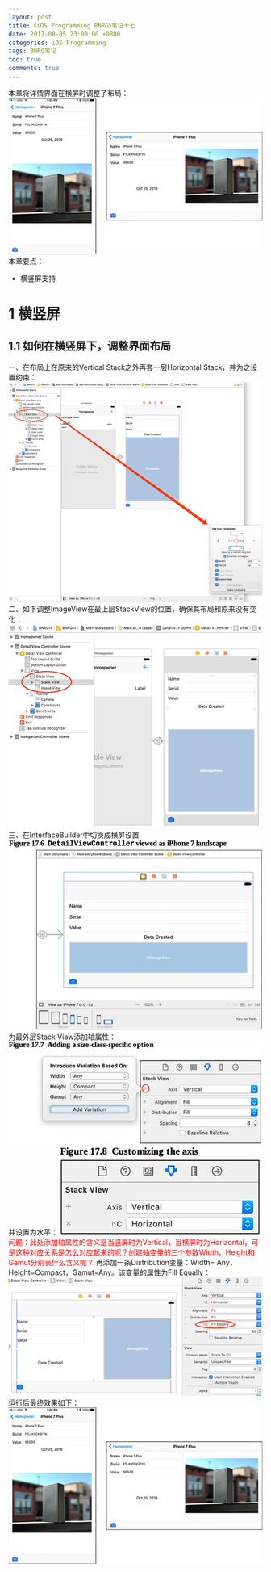 ```yaml
---
layout: post
title: 《iOS Programming BNRG》笔记十七
date: 2017-08-05 23:00:00 +0800
categories: iOS Programming
tags: BNRG笔记
toc: true
comments: true
---
```

本章将详情界面在横屏时调整了布局：
![](0805iOSProgrammingBNRG17/img01.png)
本章要点：
- 横竖屏支持
<!-- more -->

# 1 横竖屏
## 1.1 如何在横竖屏下，调整界面布局
一、在布局上在原来的Vertical Stack之外再套一层Horizontal Stack，并为之设置约束：
![](0805iOSProgrammingBNRG17/img02.png)
二、如下调整ImageView在最上层StackView的位置，确保其布局和原来没有变化：
![](0805iOSProgrammingBNRG17/img03.png)
三、在InterfaceBuilder中切换成横屏设置
![](0805iOSProgrammingBNRG17/img04.png)
为最外层Stack View添加轴属性：
![](0805iOSProgrammingBNRG17/img05.png)
并设置为水平：
![](0805iOSProgrammingBNRG17/img06.png)
<font color=red>问题：此处添加轴属性的含义是当竖屏时为Vertical，当横屏时为Horizontal，可是这种对应关系是怎么对应起来的呢？创建轴变量的三个参数Width、Height和Gamut分别表什么含义呢？</font>
再添加一条Distribution变量：Width= Any，Height=Compact，Gamut=Any。该变量的属性为Fill Equally：
![](0805iOSProgrammingBNRG17/img07.png)
运行后最终效果如下：
![](0805iOSProgrammingBNRG17/img01.png)